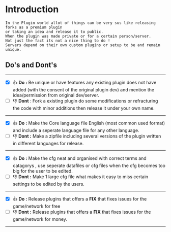 # Introduction
```
In the Plugin world allot of things can be very sus like releasing forks as a premium plugin
or taking an idea and release it to public.
When the plugin was made private or for a certain person/server.
Not just the fact its not a nice thing to do !
Servers depend on their own custom plugins or setup to be and remain unique.
```
## Do's and Dont's
---
- [x] :+1: **Do :** Be unique or have features any existing plugin does not have added (with the consent of the original plugin dev) and mention the idea/permission from original dev/server.
- [ ] :-1: **Dont** : Fork a existing plugin do some modifications or refracturing the code with minor additions then release it under your own name.
---
- [x] :+1: **Do :** Make the Core language file English (most common used format) and include a seperate language file for any other language.
- [ ] :-1: **Dont :** Make a zipfile including several versions of the plugin written in different languages for release.
---
- [X] :+1: **Do :** Make the cfg neat and organised with correct terms and catagorys , use seperate datafiles or cfg files when the cfg becomes too big for the user to be edited.
- [ ] :-1: **Dont :** Make 1 large cfg file what makes it easy to miss certain settings to be edited by the users.
---
- [x] :+1: **Do :** Release plugins that offers a **FIX** that fixes issues for the game/network for free
- [ ] :-1: **Dont :** Release plugins that offers a **FIX** that fixes issues for the game/network for money.
---
